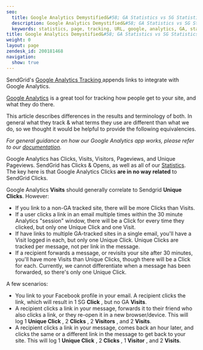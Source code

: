 ```yaml
---
seo:
  title: Google Analytics Demystified&#58; GA Statistics vs SG Statistics
  description: Google Analytics Demystified&#58; GA Statistics vs SG Statistics
  keywords: statistics, page, tracking, URL, google, analytics, GA, stats, events, view, UTM
title: Google Analytics Demystified&#58; GA Statistics vs SG Statistics
weight: 0
layout: page
zendesk_id: 200181468
navigation:
  show: true
---
```


SendGrid's [Google Analytics Tracking ](https://app.sendgrid.com/settings/tracking)appends links to integrate with Google Analytics.

[Google Analytics](http://support.google.com/analytics/?hl=en) is a great tool for tracking how people get to your site, and what they do there.

This article describes differences in the results and terminology of both.  In general what they track & what terms they use are different than what we do, so we thought it would be helpful to provide the following equivalencies.

_For general guidance on how our Google Analytics app works, please refer to our [documentation](http://sendgrid.com/docs/Apps/google_analytics.html)._

Google Analytics has Clicks, Visits, Visitors, Pageviews, and Unique Pageviews. SendGrid has Clicks & Opens, as well as all of our [Statistics](http://sendgrid.com/docs/Delivery_Metrics/index.html).  
The key here is that Google Analytics Clicks **are in no way related**  to SendGrid Clicks.

Google Analytics **Visits** should generally correlate to Sendgrid **Unique Clicks**. However:

- If you link to a non-GA tracked site, there will be more Clicks than Visits.
- If a user clicks a link in an email multiple times within the 30 minute Analytics "session" window, there will be a Click for every time they clicked, but only one Unique Click and one Visit.
- If have links to multiple GA-tracked sites in a single email, you'll have a Visit logged in each, but only one Unique Click. Unique Clicks are tracked per message, not per link in the message.
- If a recipient forwards a message, or revisits your site after 30 minutes, you'll have more Visits than Unique Clicks, though there will be a Click for each. Currently, we cannot differentiate when a message has been forwarded, so there's only one Unique Click.

A few scenarios:

- You link to your Facebook profile in your email. A recipient clicks the link, which will result in 1 SG **Click** , but no GA **Visits**.
- A recipient clicks a link in your message, forwards it to their friend who also clicks a link, or they re-open it in a new browser/device. This will log 1 **Unique Click** , 2 **Clicks** , 2 **Visitors** , and 2 **Visits**.
- A recipient clicks a link in your message, comes back an hour later, and clicks the same or a different link in the message to get back to your site. This will log 1 **Unique Click** , 2 **Clicks** , 1 **Visitor** , and 2 **Visits**.
